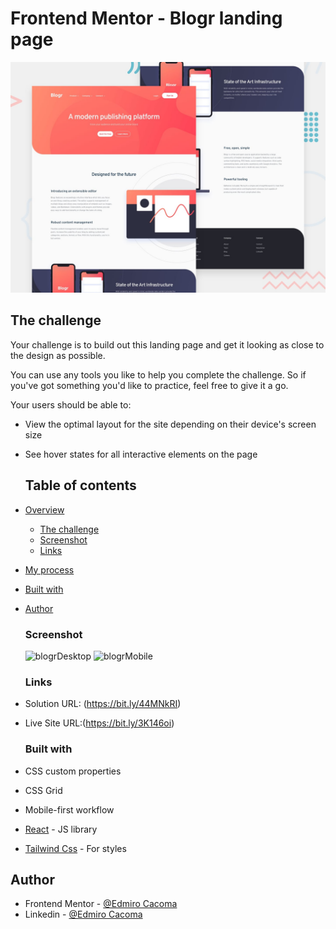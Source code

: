 # Frontend Mentor - Blogr landing page

![Design preview for the Blogr landing page coding challenge](./design/desktop-preview.jpg)

## The challenge

Your challenge is to build out this landing page and get it looking as close to the design as possible.

You can use any tools you like to help you complete the challenge. So if you've got something you'd like to practice, feel free to give it a go.

Your users should be able to:

- View the optimal layout for the site depending on their device's screen size
- See hover states for all interactive elements on the page

  ## Table of contents

- [Overview](#overview)
  - [The challenge](#the-challenge)
  - [Screenshot](#screenshot)
  - [Links](#links)
- [My process](#my-process)
- [Built with](#built-with)
- [Author](#author)

  ### Screenshot
  ![blogrDesktop](https://github.com/Edmiro-Cacoma/blogr-website/assets/62661230/ea94f7f4-d821-49a4-bde7-b2096bad811e)
  ![blogrMobile](https://github.com/Edmiro-Cacoma/blogr-website/assets/62661230/2cd47652-811d-4690-b6fc-b3323072b7d0)

  ### Links
- Solution URL: (https://bit.ly/44MNkRI)
- Live Site URL:(https://bit.ly/3K146oi)

  ### Built with

- CSS custom properties
- CSS Grid
- Mobile-first workflow
- [React](https://reactjs.org/) - JS library
- [Tailwind Css](https://tailwindcss.com) - For styles



## Author

- Frontend Mentor - [@Edmiro Cacoma](https://www.frontendmentor.io/profile/Edmiro-Cacoma)
- Linkedin - [@Edmiro Cacoma](https://www.linkedin.com/in/edmiro-cacoma-88aa37224/)

  



